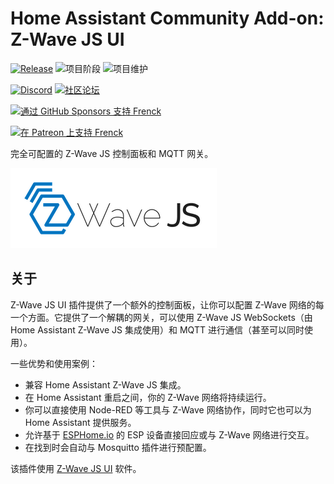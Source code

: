 # Home Assistant Community Add-on: Z-Wave JS UI

[![Release][release-shield]][release] ![项目阶段][project-stage-shield] ![项目维护][maintenance-shield]

[![Discord][discord-shield]][discord] [![社区论坛][forum-shield]][forum]

[![通过 GitHub Sponsors 支持 Frenck][github-sponsors-shield]][github-sponsors]

[![在 Patreon 上支持 Frenck][patreon-shield]][patreon]

完全可配置的 Z-Wave JS 控制面板和 MQTT 网关。

![Z-Wave JS UI][logo]

## 关于

Z-Wave JS UI 插件提供了一个额外的控制面板，让你可以配置 Z-Wave 网络的每一个方面。它提供了一个解耦的网关，可以使用 Z-Wave JS WebSockets（由 Home Assistant Z-Wave JS 集成使用）和 MQTT 进行通信（甚至可以同时使用）。

一些优势和使用案例：

- 兼容 Home Assistant Z-Wave JS 集成。
- 在 Home Assistant 重启之间，你的 Z-Wave 网络将持续运行。
- 你可以直接使用 Node-RED 等工具与 Z-Wave 网络协作，同时它也可以为 Home Assistant 提供服务。
- 允许基于 [ESPHome.io][esphome] 的 ESP 设备直接回应或与 Z-Wave 网络进行交互。
- 在找到时会自动与 Mosquitto 插件进行预配置。

该插件使用 [Z-Wave JS UI][zwave-js-ui] 软件。

[discord-shield]: https://img.shields.io/discord/478094546522079232.svg
[discord]: https://discord.me/hassioaddons
[esphome]: https://esphome.io/components/mqtt.html#on-message-trigger
[forum-shield]: https://img.shields.io/badge/community-forum-brightgreen.svg
[forum]: https://community.home-assistant.io/?u=frenck
[github-sponsors-shield]: https://frenck.dev/wp-content/uploads/2019/12/github_sponsor.png
[github-sponsors]: https://github.com/sponsors/frenck
[logo]: https://github.com/hassio-addons/addon-zwave-js-ui/raw/main/zwave-js-ui/logo.png
[maintenance-shield]: https://img.shields.io/maintenance/yes/2025.svg
[patreon-shield]: https://frenck.dev/wp-content/uploads/2019/12/patreon.png
[patreon]: https://www.patreon.com/frenck
[project-stage-shield]: https://img.shields.io/badge/project%20stage-production%20ready-brightgreen.svg
[release-shield]: https://img.shields.io/badge/version-v3.22.0-blue.svg
[release]: https://github.com/hassio-addons/addon-zwave-js-ui/tree/v3.22.0
[zwave-js-ui]: https://github.com/zwave-js/zwave-js-ui